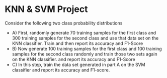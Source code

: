 # KNN & SVM Project

Consider the following two class probability distributions
* A) First, randomly generate 70 training samples for the first class and 300 training samples for the second class and use that data set on the KNN classifier.
Train and then report its accuracy and F1-Score
* B) Now generate 100 training samples for the first class and 100 training samples for the second class randomly and train those two sets again on the KNN classifier.
and report its accuracy and F1-Score
* C) In this step, train the data set generated in part A on the SVM classifier and report its accuracy and F1-score.



